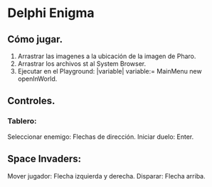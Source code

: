 # Delphi Enigma

## Cómo jugar.

1. Arrastrar las imagenes a la ubicación de la imagen de Pharo.
2. Arrastrar los archivos st al System Browser.
3. Ejecutar en el Playground:
   |variable|
    variable:= MainMenu new openInWorld.

## Controles.

### Tablero:
Seleccionar enemigo: Flechas de dirección.
Iniciar duelo: Enter.

## Space Invaders:
Mover jugador: Flecha izquierda y derecha.
Disparar: Flecha arriba.

